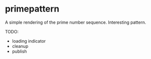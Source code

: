# primepattern

A simple rendering of the prime number sequence. Interesting pattern.

TODO:

* loading indicator
* cleanup
* publish